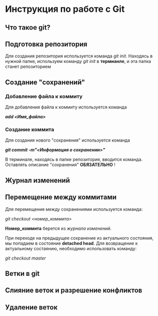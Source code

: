 # Инструкция по работе с Git


## Что такое git?

## Подготовка репозитория

Для создания репозитория используется команда *git init*.
Находясь в нужной папке, используем команду *git init* в **термианле**, и эта папка станет репозиторием

## Создание "сохранений"

### Добавление файла к коммиту

Для добавления файла к коммиту используется команда

__*add <Имя_файла>*__

### Создание коммита

Для создания нового "сохранения" используется команда 

__*git commit -m"<Информация о сохранении>"*__ 

В терминале, находясь в папке репозитория, вводится команда. Оставлять описание "сохранения" **ОБЯЗАТЕЛЬНО** !

## Журнал изменений

## Перемещение между коммитами

Для перемещения между сохранениями используется команда:

*git checkout <номер_коммита>*

**Номер_коммита** берется из _журнала изменений_.

При переходе на предыдущее сохранение из актуального состояния, мы попадаем в состояние **detached head**.
Для возвращение к актуальному состаянию, необходимо использовать команду:

*git checkout master*

## Ветки в git

## Слияние веток и разрешение конфликтов

## Удаление веток